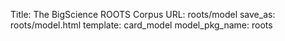 Title: The BigScience ROOTS Corpus
URL: roots/model
save_as: roots/model.html
template: card_model
model_pkg_name: roots

